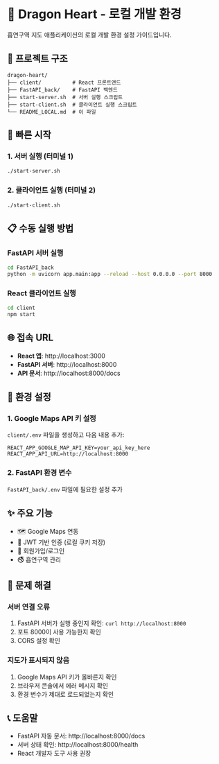 # 🐉 Dragon Heart - 로컬 개발 환경

흡연구역 지도 애플리케이션의 로컬 개발 환경 설정 가이드입니다.

## 📁 프로젝트 구조

```
dragon-heart/
├── client/          # React 프론트엔드
├── FastAPI_back/    # FastAPI 백엔드
├── start-server.sh  # 서버 실행 스크립트
├── start-client.sh  # 클라이언트 실행 스크립트
└── README_LOCAL.md  # 이 파일
```

## 🚀 빠른 시작

### 1. 서버 실행 (터미널 1)
```bash
./start-server.sh
```

### 2. 클라이언트 실행 (터미널 2)
```bash
./start-client.sh
```

## 📋 수동 실행 방법

### FastAPI 서버 실행
```bash
cd FastAPI_back
python -m uvicorn app.main:app --reload --host 0.0.0.0 --port 8000
```

### React 클라이언트 실행
```bash
cd client
npm start
```

## 🌐 접속 URL

- **React 앱**: http://localhost:3000
- **FastAPI 서버**: http://localhost:8000
- **API 문서**: http://localhost:8000/docs

## 🔧 환경 설정

### 1. Google Maps API 키 설정
`client/.env` 파일을 생성하고 다음 내용 추가:
```
REACT_APP_GOOGLE_MAP_API_KEY=your_api_key_here
REACT_APP_API_URL=http://localhost:8000
```

### 2. FastAPI 환경 변수
`FastAPI_back/.env` 파일에 필요한 설정 추가

## ✨ 주요 기능

- 🗺️ Google Maps 연동
- 🔐 JWT 기반 인증 (로컬 쿠키 저장)
- 📝 회원가입/로그인
- 🚭 흡연구역 관리

## 🐛 문제 해결

### 서버 연결 오류
1. FastAPI 서버가 실행 중인지 확인: `curl http://localhost:8000`
2. 포트 8000이 사용 가능한지 확인
3. CORS 설정 확인

### 지도가 표시되지 않음
1. Google Maps API 키가 올바른지 확인
2. 브라우저 콘솔에서 에러 메시지 확인
3. 환경 변수가 제대로 로드되었는지 확인

## 📞 도움말

- FastAPI 자동 문서: http://localhost:8000/docs
- 서버 상태 확인: http://localhost:8000/health
- React 개발자 도구 사용 권장 